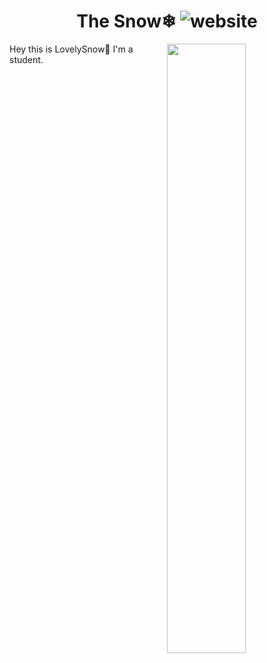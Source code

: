 <h1 align="center">The Snow❄ <img src="https://img.shields.io/badge/Language-Java-orange" alt="website"/></h1>  
<img align="right" width="50%" src="https://github-readme-stats.vercel.app/api?username=lovelysnow&theme=dark&show_icons=true">  
Hey this is LovelySnow👋 
I'm a student.

